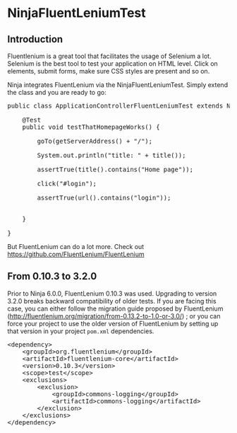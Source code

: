 NinjaFluentLeniumTest
=====================

Introduction
------------

Fluentlenium is a great tool that facilitates the usage of Selenium a lot. Selenium is the best
tool to test your application on HTML level. Click on elements, submit forms, make sure
CSS styles are present and so on.

Ninja integrates FluentLenium via the NinjaFluentLeniumTest. 
Simply extend the class and you are ready to go:


<pre class="prettyprint">
public class ApplicationControllerFluentLeniumTest extends NinjaFluentLeniumTest {

    @Test
    public void testThatHomepageWorks() {

        goTo(getServerAddress() + "/");

        System.out.println("title: " + title());

        assertTrue(title().contains("Home page"));

        click("#login");

        assertTrue(url().contains("login"));


    }

}
</pre>

But FluentLenium can do a lot more. Check out https://github.com/FluentLenium/FluentLenium


From 0.10.3 to 3.2.0
--------------------

Prior to Ninja 6.0.0, FluentLenium 0.10.3 was used. Upgrading to version 3.2.0 breaks backward compatibility
of older tests. If you are facing this case, you can either follow the migration guide proposed by FluentLenium
(http://fluentlenium.org/migration/from-0.13.2-to-1.0-or-3.0/) ; or you can force your project to use
the older version of FluentLenium by setting up that version in your project <code>pom.xml</code> dependencies.

<pre class="prettyprint">
&lt;dependency&gt;
    &lt;groupId>org.fluentlenium&lt;/groupId&gt;
    &lt;artifactId>fluentlenium-core&lt;/artifactId&gt;
    &lt;version>0.10.3&lt;/version&gt;
    &lt;scope>test&lt;/scope&gt;
    &lt;exclusions&gt;
        &lt;exclusion&gt;
            &lt;groupId&gt;commons-logging&lt;/groupId&gt;
            &lt;artifactId&gt;commons-logging&lt;/artifactId&gt;
        &lt;/exclusion&gt;
    &lt;/exclusions&gt;
&lt;/dependency&gt;
</pre>
